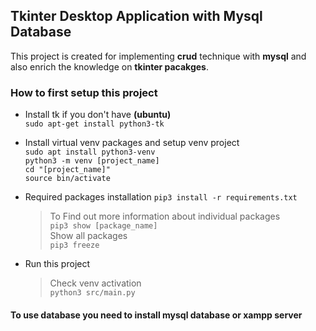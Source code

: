 ## Tkinter Desktop Application with Mysql Database

This project is created for implementing **crud** technique with **mysql** and also enrich the knowledge on **tkinter pacakges**.

### How to first setup this project

- Install tk if you don't have **(ubuntu)**<br/>
    ``sudo apt-get install python3-tk`` 

- Install virtual venv packages and setup venv project<br/>
    ``sudo apt install python3-venv``<br/>
    ``python3 -m venv [project_name]``<br/>
    ``cd "[project_name]"``<br/>
    ``source bin/activate``
- Required packages installation
    ``pip3 install -r requirements.txt``<br/>
    > To Find out more information about individual packages<br/>
    > ``pip3 show [package_name]``<br/>
    > Show all packages<br/>
    > ``pip3 freeze``<br/>
- Run this project
    > Check venv activation<br/>
    ``python3 src/main.py``

#### To use database you need to install mysql database or xampp server